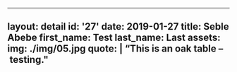 ---
layout: detail
id: '27'
date: 2019-01-27
title: Seble Abebe
first_name: Test 
last_name: Last
assets:
  img: ./img/05.jpg
quote: |
  “This is an oak table – testing."
  ---
